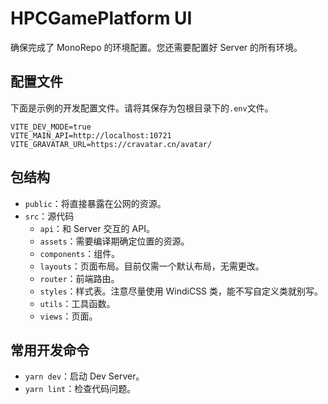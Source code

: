 # HPCGamePlatform UI

确保完成了 MonoRepo 的环境配置。您还需要配置好 Server 的所有环境。

## 配置文件

下面是示例的开发配置文件。请将其保存为包根目录下的`.env`文件。

```env
VITE_DEV_MODE=true
VITE_MAIN_API=http://localhost:10721
VITE_GRAVATAR_URL=https://cravatar.cn/avatar/
```

## 包结构

- `public`：将直接暴露在公网的资源。
- `src`：源代码
  - `api`：和 Server 交互的 API。
  - `assets`：需要编译期确定位置的资源。
  - `components`：组件。
  - `layouts`：页面布局。目前仅需一个默认布局，无需更改。
  - `router`：前端路由。
  - `styles`：样式表。注意尽量使用 WindiCSS 类，能不写自定义类就别写。
  - `utils`：工具函数。
  - `views`：页面。

## 常用开发命令

- `yarn dev`：启动 Dev Server。
- `yarn lint`：检查代码问题。
